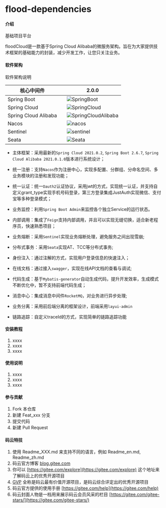 # flood-dependencies

#### 介绍
基础项目平台

floodCloud是一款基于Spring Cloud Alibaba的微服务架构。旨在为大家提供技术框架的基础能力的封装，减少开发工作，让您只关注业务。

#### 软件架构
软件架构说明

核心中间件 |  | 2.0.0
---|---|---
Spring Boot |  | <img src="https://img.shields.io/badge/Spring%20Boot-2.6.7-blue" alt="SpringBoot"/>
Spring Cloud |  | <img src="https://img.shields.io/badge/Spring%20Cloud-2021.0.2-blue" alt="SpringCloud"/>
Spring Cloud Alibaba | | <img src="https://img.shields.io/badge/Spring%20Cloud%20Alibaba-2021.0.1.0-blue" alt="SpringCloudAlibaba"/>
Nacos |  | <img src="https://img.shields.io/badge/Nacos-2.1.0-blue" alt="nacos"/>
Sentinel |  | <img src="https://img.shields.io/badge/Sentinel-1.8.3-blue" alt="sentinel"/>
Seata |  | <img src="https://img.shields.io/badge/Seata-1.4.2-blue" alt="Seata"/>

- 主体框架：采用最新的`Spring Cloud 2021.0.2`, `Spring Boot 2.6.7`, `Spring Cloud Alibaba 2021.0.1.0`版本进行系统设计；

- 统一注册：支持`Nacos`作为注册中心，实现多配置、分群组、分命名空间、多业务模块的注册和发现功能；

- 统一认证：统一`Oauth2`认证协议，采用jwt的方式，实现统一认证，并支持自定义grant_type实现手机号码登录，第三方登录集成JustAuth实现微信、支付宝等多种登录模式；

- 业务监控：利用`Spring Boot Admin`来监控各个独立Service的运行状态。

- 内部调用：集成了`Feign`支持内部调用，并且可以实现无缝切换，适合新老程序员，快速熟悉项目；

- 业务熔断：采用`Sentinel`实现业务熔断处理，避免服务之间出现雪崩;

- 分布式事务：采用`Seata`实现AT、TCC等分布式事务;

- 身份注入：通过注解的方式，实现用户登录信息的快速注入；

- 在线文档：通过接入`swagger`，实现在线API文档的查看与调试;

- 代码生成：基于`Mybatis-generator`自动生成代码，提升开发效率，生成模式不断优化中，暂不支持前端代码生成；

- 消息中心：集成消息中间件`RocketMQ`，对业务进行异步处理;

- 业务分离：采用前后端分离的框架设计，前端采用`layui-admin`
  
- 链路追踪：自定义traceId的方式，实现简单的链路追踪功能
#### 安装教程

1. xxxx
2. xxxx
3. xxxx

#### 使用说明

1. xxxx
2. xxxx
3. xxxx

#### 参与贡献

1. Fork 本仓库
2. 新建 Feat_xxx 分支
3. 提交代码
4. 新建 Pull Request


#### 码云特技

1. 使用 Readme\_XXX.md 来支持不同的语言，例如 Readme\_en.md, Readme\_zh.md
2. 码云官方博客 [blog.gitee.com](https://blog.gitee.com)
3. 你可以 [https://gitee.com/explore](https://gitee.com/explore) 这个地址来了解码云上的优秀开源项目
4. [GVP](https://gitee.com/gvp) 全称是码云最有价值开源项目，是码云综合评定出的优秀开源项目
5. 码云官方提供的使用手册 [https://gitee.com/help](https://gitee.com/help)
6. 码云封面人物是一档用来展示码云会员风采的栏目 [https://gitee.com/gitee-stars/](https://gitee.com/gitee-stars/)